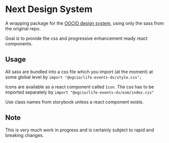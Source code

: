 # Next Design System

A wrapping package for the [OGCIO design system](https://storybook.design-system.ogcio.gov.ie/?path=/story/docs-get-started--page), using only the sass from the original repo.

Goal is to provide the css and progressive enhancement ready react components.

## Usage

All sass are bundled into a css file which you import (at the moment) at some global level by
`import "@ogcio/life-events-ds/style.css";`

Icons are available as a react component called `Icon`. The css has to be imported separately by
`import "@ogcio/life-events-ds/esm/index.css"`

Use class names from storybook unless a react component exists.

## Note

This is very much work in progress and is certainly subject to rapid and breaking changes.
